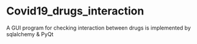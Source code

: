 # Covid19_drugs_interaction
A GUI program for checking interaction between drugs is implemented by sqlalchemy & PyQt
